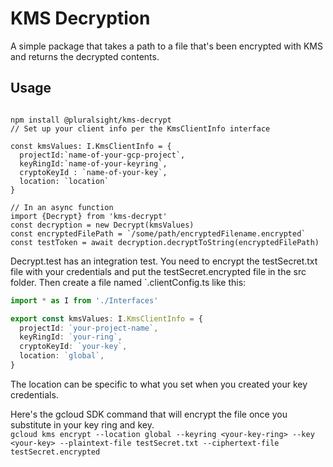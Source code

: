 # KMS Decryption

A simple package that takes a path to a file that's been encrypted with KMS and returns the decrypted contents.

## Usage

```

npm install @pluralsight/kms-decrypt
// Set up your client info per the KmsClientInfo interface

const kmsValues: I.KmsClientInfo = {
  projectId:`name-of-your-gcp-project`,
  keyRingId:`name-of-your-keyring`,
  cryptoKeyId : `name-of-your-key`,
  location: `location`
}

// In an async function
import {Decrypt} from 'kms-decrypt'
const decryption = new Decrypt(kmsValues)
const encryptedFilePath = `/some/path/encryptedFilename.encrypted`
const testToken = await decryption.decryptToString(encryptedFilePath)
```

Decrypt.test has an integration test. You need to encrypt the testSecret.txt file with your credentials and put the testSecret.encrypted file in the src folder. Then create a file named `.clientConfig.ts like this:

```typescript
import * as I from './Interfaces'

export const kmsValues: I.KmsClientInfo = {
  projectId: `your-project-name`,
  keyRingId: `your-ring`,
  cryptoKeyId: `your-key`,
  location: `global`,
}
```

The location can be specific to what you set when you created your key credentials.

Here's the gcloud SDK command that will encrypt the file once you substitute in your key ring and key.  
`gcloud kms encrypt --location global --keyring <your-key-ring> --key <your-key> --plaintext-file testSecret.txt --ciphertext-file testSecret.encrypted`
